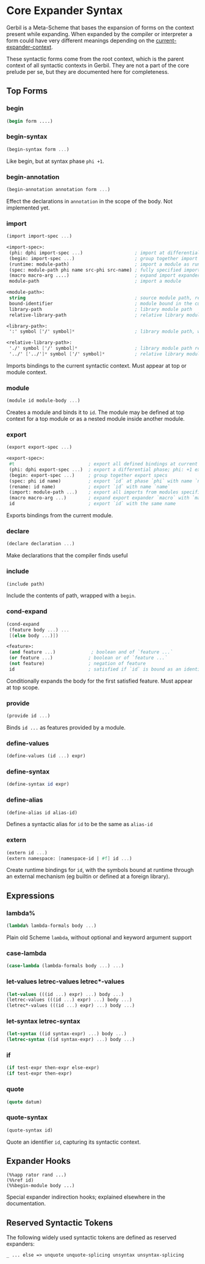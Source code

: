 # Core Expander Syntax

Gerbil is a Meta-Scheme that bases the expansion of forms on the
context present while expanding.
When expanded by the compiler or interpreter a form could have very
different meanings depending on the
[current-expander-context](/reference/core-expander.html#current-expander-context).


These syntactic forms come from the root context, which is the parent context
of all syntactic contexts in Gerbil. They are not a part of the core prelude
per se, but they are documented here for completeness.

## Top Forms
### begin
``` scheme
(begin form ....)
```

### begin-syntax
``` scheme
(begin-syntax form ...)
```
Like begin, but at syntax phase `phi +1`.

### begin-annotation
``` scheme
(begin-annotation annotation form ...)
```

Effect the declarations in `annotation` in the scope of the body.
Not implemented yet.

### import
``` scheme
(import import-spec ...)

<import-spec>:
 (phi: dphi import-spec ...)                   ; import at differential phase; phi: +1 imports for syntax
 (begin: import-spec ...)                      ; group together import specs
 (runtime: module-path)                        ; import a module as runtime dependency (no bindings)
 (spec: module-path phi name src-phi src-name) ; fully specified import
 (macro macro-arg ....)                        ; expand import expander `macro` with `macro-arg ...`
 module-path                                   ; import a module

<module-path>:
 string                                        ; source module path, relative to the current source
 bound-identifier                              ; module bound in the current context
 library-path                                  ; library module path
 relative-library-path                         ; relative library module path

<library-path>:
 ':' symbol ['/' symbol]*                      ; library module path, with `/` as file system separator

<relative-library-path>:
 './' symbol ['/' symbol]*                     ; library module path relative to the current library module
 '../' ['../']* symbol ['/' symbol]*           ; relative library module path with package traversal
```

Imports bindings to the current syntactic context. Must appear at top or module context.

### module
``` scheme
(module id module-body ...)
```

Creates a module and binds it to `id`. The module may be defined at top context for
a top module or as a nested module inside another module.

### export
``` scheme
(export export-spec ...)

<export-spec>:
 #t                           ; export all defined bindings at current phi
 (phi: dphi export-spec ...)  ; export a differential phase; phi: +1 exports for syntax
 (begin: export-spec ...)     ; group together export specs
 (spec: phi id name)          ; export `id` at phase `phi` with name `name
 (rename: id name)            ; export `id` with name `name`
 (import: module-path ...)    ; export all imports from modules specified by `module-path ...`
 (macro macro-arg ...)        ; expand export expander `macro` with `macro-arg ...`
 id                           ; export `id` with the same name
```

Exports bindings from the current module.

### declare
``` scheme
(declare declaration ...)
```

Make declarations that the compiler finds useful

### include
``` scheme
(include path)
```

Include the contents of path, wrapped with a `begin`.

### cond-expand
``` scheme
(cond-expand
 (feature body ...) ...
 [(else body ...)])

<feature>:
 (and feature ...)             ; boolean and of `feature ...`
 (or feature ...)             ; boolean or of `feature ...`
 (not feature)                ; negation of feature
 id                           ; satisfied if `id` is bound as an identifier
```

Conditionally expands the body for the first satisfied feature. Must appear at top scope.

### provide
``` scheme
(provide id ...)
```

Binds `id ...` as features provided by a module.

### define-values
``` scheme
(define-values (id ...) expr)
```

### define-syntax
``` scheme
(define-syntax id expr)
```

### define-alias
``` scheme
(define-alias id alias-id)
```

Defines a syntactic alias for `id` to be the same as `alias-id`

### extern
``` scheme
(extern id ...)
(extern namespace: [namespace-id | #f] id ...)
```

Create runtime bindings for `id`, with the symbols bound at runtime through an
external mechanism (eg builtin or defined at a foreign library).

## Expressions
### lambda%
``` scheme
(lambda% lambda-formals body ...)
```

Plain old Scheme `lambda`, without optional and keyword argument support

### case-lambda
``` scheme
(case-lambda (lambda-formals body ...) ...)
```

### let-values letrec-values letrec*-values
``` scheme
(let-values (((id ...) expr) ...) body ...)
(letrec-values (((id ...) expr) ...) body ...)
(letrec*-values (((id ...) expr) ...) body ...)
```

### let-syntax letrec-syntax
``` scheme
(let-syntax ((id syntax-expr) ...) body ...)
(letrec-syntax ((id syntax-expr) ...) body ...)
```

### if
``` scheme
(if test-expr then-expr else-expr)
(if test-expr then-expr)
```

### quote
``` scheme
(quote datum)
```

### quote-syntax
``` scheme
(quote-syntax id)
```

Quote an identifier `id`, capturing its syntactic context.

## Expander Hooks
```
(%%app rator rand ...)
(%%ref id)
(%%begin-module body ...)
```
Special expander indirection hooks; explained elsewhere in the documentation.

## Reserved Syntactic Tokens
The following widely used syntactic tokens are defined as reserved expanders:
```
_ ... else => unquote unquote-splicing unsyntax unsyntax-splicing
```

